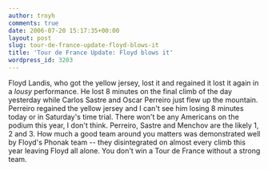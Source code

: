 ```yaml
---
author: troyh
comments: true
date: 2006-07-20 15:17:35+00:00
layout: post
slug: tour-de-france-update-floyd-blows-it
title: 'Tour de France Update: Floyd blows it'
wordpress_id: 3203
---
```


Floyd Landis, who got the yellow jersey, lost it and regained it lost it again in a _lousy_ performance. He lost 8 minutes on the final climb of the day yesterday while Carlos Sastre and Oscar Perreiro just flew up the mountain. Perreiro regained the yellow jersey and I can't see him losing 8 minutes today or in Saturday's time trial. There won't be any Americans on the podium this year, I don't think. Perreiro, Sastre and Menchov are the likely 1, 2 and 3.
How much a good team around you matters was demonstrated well by Floyd's Phonak team -- they disintegrated on almost every climb this year leaving Floyd all alone. You don't win a Tour de France without a strong team.
